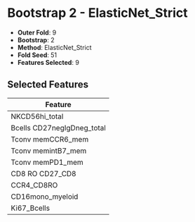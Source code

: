 # Bootstrap 2 - ElasticNet_Strict

- **Outer Fold**: 9
- **Bootstrap**: 2
- **Method**: ElasticNet_Strict
- **Fold Seed**: 51
- **Features Selected**: 9

## Selected Features

| Feature |
|---------|
| NKCD56hi_total |
| Bcells CD27negIgDneg_total |
| Tconv memCCR6_mem |
| Tconv memintB7_mem |
| Tconv memPD1_mem |
| CD8 RO CD27_CD8 |
| CCR4_CD8RO |
| CD16mono_myeloid |
| Ki67_Bcells |
